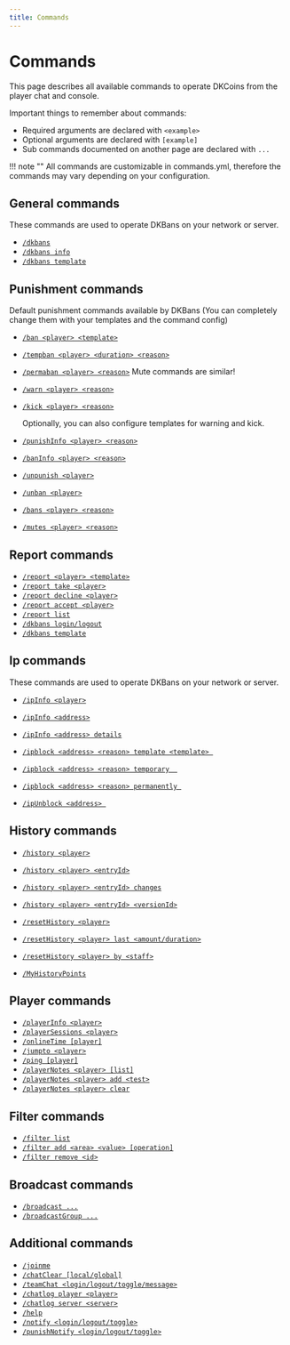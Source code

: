 ```yaml
---
title: Commands
---
```


# Commands

This page describes all available commands to operate DKCoins from the player chat and console.

Important things to remember about commands:

* Required arguments are declared with ```<example>```
* Optional arguments are declared with ```[example]```
* Sub commands documented on another page are declared with ```...```

!!! note ""
All commands are customizable in commands.yml, therefore the commands may vary depending on your configuration.

## General commands
These commands are used to operate DKBans on your network or server.

* [```/dkbans```]()
* [```/dkbans info```]()
* [```/dkbans template```]()

## Punishment commands
Default punishment commands available by DKBans (You can completely change them with your templates and the command config)

* [```/ban <player> <template>```]()
* [```/tempban <player> <duration> <reason>```]()
* [```/permaban <player> <reason>```]()
  Mute commands are similar!
  

* [```/warn <player> <reason>```]()
* [```/kick <player> <reason>```]()

  Optionally, you can also configure templates for warning and kick.


* [```/punishInfo <player> <reason>```]()
* [```/banInfo <player> <reason>```]()

* [```/unpunish <player>```]()
* [```/unban <player>```]()

* [```/bans <player> <reason>```]()
* [```/mutes <player> <reason>```]()

## Report commands

* [```/report <player> <template>```]()
* [```/report take <player>```]()
* [```/report decline <player>```]()
* [```/report accept <player>```]()
* [```/report list```]()
* [```/dkbans login/logout```]()
* [```/dkbans template```]()

## Ip commands
These commands are used to operate DKBans on your network or server.

* [```/ipInfo <player>```]()
* [```/ipInfo <address>```]()
* [```/ipInfo <address> details```]()
  
* [```/ipblock <address> <reason> template <template> ```]()
* [```/ipblock <address> <reason> temporary  ```]()
* [```/ipblock <address> <reason> permanently ```]()

* [```/ipUnblock <address> ```]()

## History commands
* [```/history <player>```]()
* [```/history <player> <entryId>```]()
* [```/history <player> <entryId> changes```]()
* [```/history <player> <entryId> <versionId>```]()

* [```/resetHistory <player>```]()
* [```/resetHistory <player> last <amount/duration>```]()
* [```/resetHistory <player> by <staff>```]()
    
* [```/MyHistoryPoints```]()


## Player commands

* [```/playerInfo <player>```]()
* [```/playerSessions <player>```]()
* [```/onlineTime [player]```]()
* [```/jumpto <player>```]()
* [```/ping [player]```]()
* [```/playerNotes <player> [list]```]()
* [```/playerNotes <player> add <test>```]()
* [```/playerNotes <player> clear```]()


## Filter commands

* [```/filter list```]()
* [```/filter add <area> <value> [operation]```]()
* [```/filter remove <id>```]()

## Broadcast commands

* [```/broadcast ...```](broadcast-commands.md)
* [```/broadcastGroup ...```](broadcast-group-commands.md)

## Additional commands

* [```/joinme```]()
* [```/chatClear [local/global]```]()
* [```/teamChat <login/logout/toggle/message>```]()
* [```/chatlog player <player>```]()
* [```/chatlog server <server>```]()
* [```/help```]()
* [```/notify <login/logout/toggle>```]()
* [```/punishNotify <login/logout/toggle>```]()

